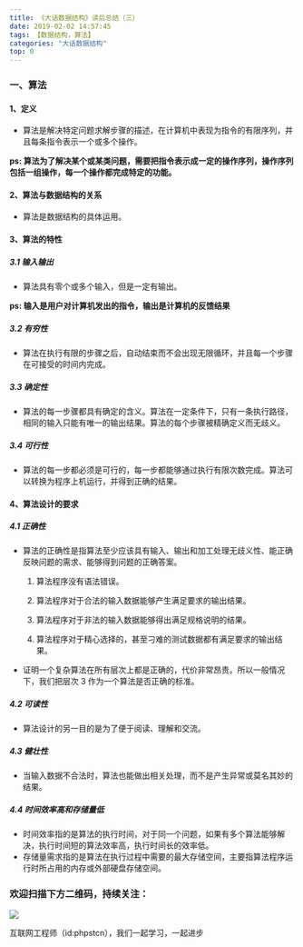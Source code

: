 ```yaml
---
title: 《大话数据结构》读后总结（三）
date: 2019-02-02 14:57:45
tags: 【数据结构，算法】
categories: "大话数据结构"
top: 0
---
```


### 一、算法

#### 1、定义

  - 算法是解决特定问题求解步骤的描述，在计算机中表现为指令的有限序列，并且每条指令表示一个或多个操作。

**ps: 算法为了解决某个或某类问题，需要把指令表示成一定的操作序列，操作序列包括一组操作，每一个操作都完成特定的功能。**

#### 2、算法与数据结构的关系

- 算法是数据结构的具体运用。

#### 3、算法的特性

##### 3.1 输入输出

- 算法具有零个或多个输入，但是一定有输出。

**ps: 输入是用户对计算机发出的指令，输出是计算机的反馈结果**

##### 3.2 有穷性

- 算法在执行有限的步骤之后，自动结束而不会出现无限循环，并且每一个步骤在可接受的时间内完成。

##### 3.3 确定性

- 算法的每一步骤都具有确定的含义。算法在一定条件下，只有一条执行路径，相同的输入只能有唯一的输出结果。算法的每个步骤被精确定义而无歧义。

##### 3.4 可行性

- 算法的每一步都必须是可行的，每一步都能够通过执行有限次数完成。算法可以转换为程序上机运行，并得到正确的结果。

#### 4、算法设计的要求

##### 4.1 正确性

- 算法的正确性是指算法至少应该具有输入、输出和加工处理无歧义性、能正确反映问题的需求、能够得到问题的正确答案。

  1. 算法程序没有语法错误。

  2. 算法程序对于合法的输入数据能够产生满足要求的输出结果。

  3. 算法程序对于非法的输入数据能够得出满足规格说明的结果。

  4. 算法程序对于精心选择的，甚至刁难的测试数据都有满足要求的输出结果。

- 证明一个复杂算法在所有层次上都是正确的，代价非常昂贵。所以一般情况下，我们把层次 3 作为一个算法是否正确的标准。

##### 4.2 可读性

- 算法设计的另一目的是为了便于阅读、理解和交流。

##### 4.3 健壮性

- 当输入数据不合法时，算法也能做出相关处理，而不是产生异常或莫名其妙的结果。

##### 4.4 时间效率高和存储量低

- 时间效率指的是算法的执行时间，对于同一个问题，如果有多个算法能够解决，执行时间短的算法效率高，执行时间长的效率低。
- 存储量需求指的是算法在执行过程中需要的最大存储空间，主要指算法程序运行时所占用的内存或外部硬盘存储空间。

### 欢迎扫描下方二维码，持续关注：

![](http://ww1.sinaimg.cn/large/a616b9a4gy1g4xzv954a4j20760763yo.jpg)

互联网工程师（id:phpstcn），我们一起学习，一起进步
